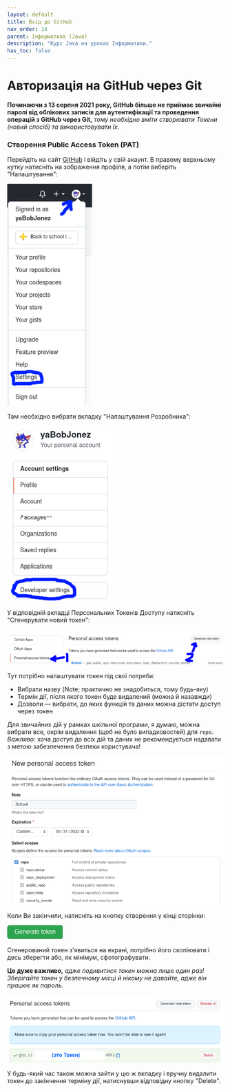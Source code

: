 ```yaml
---
layout: default
title: Вхід до GitHub
nav_order: 14
parent: Інформатика (Java)
description: "Курс Java на уроках Інформатики."
has_toc: false
---
```


# Авторизація на GitHub через Git

**Починаючи з 13 серпня 2021 року, GitHub більше не приймає звичайні паролі від облікових записів для аутентифікації та проведення операцій з GitHub через Git,** _тому необхідно вміти створювати Токени (новий спосіб) та використовувати їх._

### Створення Public Access Token (PAT)

Перейдіть на сайт [GitHub](https://github.com/) і війдіть у свій акаунт. В правому верхньому кутку натисніть на зображення профіля, а потім виберіть "Налаштування":

![Налаштування](../img/cs1.png)

Там необхідно вибрати вкладку "Налаштування Розробника":

![Налаштування розробника](../img/cs2.png)

У відповідній вкладці Персональних Токенів Доступу натисніть "Сгенерувати новий токен":

![Вкладка PAT](../img/cs3.png)

Тут потрібно налаштувати токен під свої потреби:

- Вибрати назву (Note; практично не знадобиться, тому будь-яку)
- Термін дії, після якого токен буде видалений (можна й назавжди)
- Дозволи — вибрати, до яких функцій та даних можна дістати доступ через токен

Для звичайних дій у рамках шкільної програми, я думаю, можна вибрати все, окрім видалення (щоб не було випадковостей) для `repo`.
_Важливо:_ хоча доступ до всіх дій та даних не рекомендується надавати з метою забезпечення безпеки користувача!

![Створення токена](../img/cs4.png)

Коли Ви закінчили, натисніть на кнопку створення у кінці сторінки:

![Кнопка генерації](../img/cs5.png)

Сгенерований токен з'явиться на екрані, потрібно його скопіювати і десь зберегти або, як мінімум, сфотографувати.

**Це дуже важливо,** _адже подивитися токен можна лише один раз! Зберігайте токен у безпечному місці й нікому не давайте, адже він працює як пароль._

![Сгенерований токен](../img/cs6.png)

У будь-який час також можна зайти у цю ж вкладку і вручну видалити токен до закінчення терміну дії, натиснувши відповідну кнопку "Delete".

